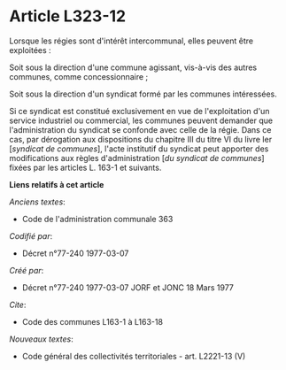 # Article L323-12

Lorsque les régies sont d'intérêt intercommunal, elles peuvent être exploitées :

Soit sous la direction d'une commune agissant, vis-à-vis des autres communes, comme concessionnaire ;

Soit sous la direction d'un syndicat formé par les communes intéressées.

Si ce syndicat est constitué exclusivement en vue de l'exploitation d'un service industriel ou commercial, les communes
peuvent demander que l'administration du syndicat se confonde avec celle de la régie. Dans ce cas, par dérogation aux
dispositions du chapitre III du titre VI du livre Ier [*syndicat de communes*], l'acte institutif du syndicat peut apporter
des modifications aux règles d'administration [*du syndicat de communes*] fixées par les articles L. 163-1 et suivants.

**Liens relatifs à cet article**

_Anciens textes_:

  - Code de l'administration communale 363

_Codifié par_:

  - Décret n°77-240 1977-03-07

_Créé par_:

  - Décret n°77-240 1977-03-07 JORF et JONC 18 Mars 1977

_Cite_:

  - Code des communes L163-1 à L163-18

_Nouveaux textes_:

  - Code général des collectivités territoriales - art. L2221-13 (V)
